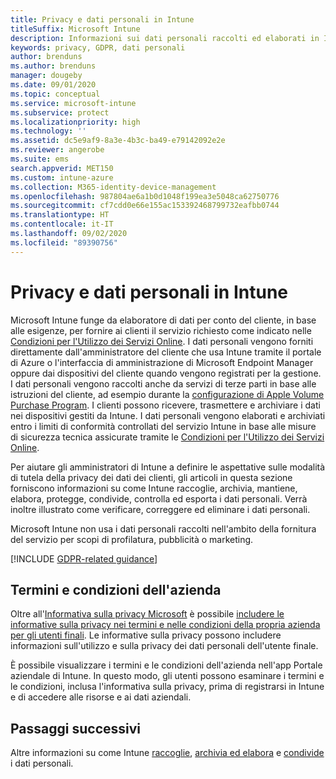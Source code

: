 ```yaml
---
title: Privacy e dati personali in Intune
titleSuffix: Microsoft Intune
description: Informazioni sui dati personali raccolti ed elaborati in Intune.
keywords: privacy, GDPR, dati personali
author: brenduns
ms.author: brenduns
manager: dougeby
ms.date: 09/01/2020
ms.topic: conceptual
ms.service: microsoft-intune
ms.subservice: protect
ms.localizationpriority: high
ms.technology: ''
ms.assetid: dc5e9af9-8a3e-4b3c-ba49-e79142092e2e
ms.reviewer: angerobe
ms.suite: ems
search.appverid: MET150
ms.custom: intune-azure
ms.collection: M365-identity-device-management
ms.openlocfilehash: 987804ae6a1b0d1048f199ea3e5048ca62750776
ms.sourcegitcommit: cf7cdd0e66e155ac153392468799732eafbb0744
ms.translationtype: HT
ms.contentlocale: it-IT
ms.lasthandoff: 09/02/2020
ms.locfileid: "89390756"
---
```

# <a name="privacy-and-personal-data-in-intune"></a>Privacy e dati personali in Intune

Microsoft Intune funge da elaboratore di dati per conto del cliente, in base alle esigenze, per fornire ai clienti il servizio richiesto come indicato nelle [Condizioni per l'Utilizzo dei Servizi Online](https://go.microsoft.com/fwlink/p/?LinkId=2098215). I dati personali vengono forniti direttamente dall'amministratore del cliente che usa Intune tramite il portale di Azure o l'interfaccia di amministrazione di Microsoft Endpoint Manager oppure dai dispositivi del cliente quando vengono registrati per la gestione. I dati personali vengono raccolti anche da servizi di terze parti in base alle istruzioni del cliente, ad esempio durante la [configurazione di Apple Volume Purchase Program](privacy-data-secure-share.md#data-sharing). I clienti possono ricevere, trasmettere e archiviare i dati nei dispositivi gestiti da Intune. I dati personali vengono elaborati e archiviati entro i limiti di conformità controllati del servizio Intune in base alle misure di sicurezza tecnica assicurate tramite le [Condizioni per l'Utilizzo dei Servizi Online](https://go.microsoft.com/fwlink/p/?LinkId=2098215). 

Per aiutare gli amministratori di Intune a definire le aspettative sulle modalità di tutela della privacy dei dati dei clienti, gli articoli in questa sezione forniscono informazioni su come Intune raccoglie, archivia, mantiene, elabora, protegge, condivide, controlla ed esporta i dati personali. Verrà inoltre illustrato come verificare, correggere ed eliminare i dati personali.

Microsoft Intune non usa i dati personali raccolti nell'ambito della fornitura del servizio per scopi di profilatura, pubblicità o marketing.

[!INCLUDE [GDPR-related guidance](../includes/gdpr-dsr-and-stp-note.md)]

## <a name="your-company-terms-and-conditions"></a>Termini e condizioni dell'azienda

Oltre all'[Informativa sulla privacy Microsoft](https://privacy.microsoft.com/en-us/privacystatement) è possibile [includere le informative sulla privacy nei termini e nelle condizioni della propria azienda per gli utenti finali](../apps/company-portal-app.md). Le informative sulla privacy possono includere informazioni sull'utilizzo e sulla privacy dei dati personali dell'utente finale.

È possibile visualizzare i termini e le condizioni dell'azienda nell'app Portale aziendale di Intune. In questo modo, gli utenti possono esaminare i termini e le condizioni, inclusa l'informativa sulla privacy, prima di registrarsi in Intune e di accedere alle risorse e ai dati aziendali.

## <a name="next-steps"></a>Passaggi successivi

Altre informazioni su come Intune [raccoglie](privacy-data-collect.md), [archivia ed elabora](privacy-data-store-process.md) e [condivide](privacy-data-secure-share.md) i dati personali. 
